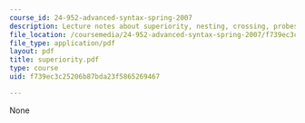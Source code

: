 ```yaml
---
course_id: 24-952-advanced-syntax-spring-2007
description: Lecture notes about superiority, nesting, crossing, probes, and goals.
file_location: /coursemedia/24-952-advanced-syntax-spring-2007/f739ec3c25206b87bda23f5865269467_superiority.pdf
file_type: application/pdf
layout: pdf
title: superiority.pdf
type: course
uid: f739ec3c25206b87bda23f5865269467

---
```

None